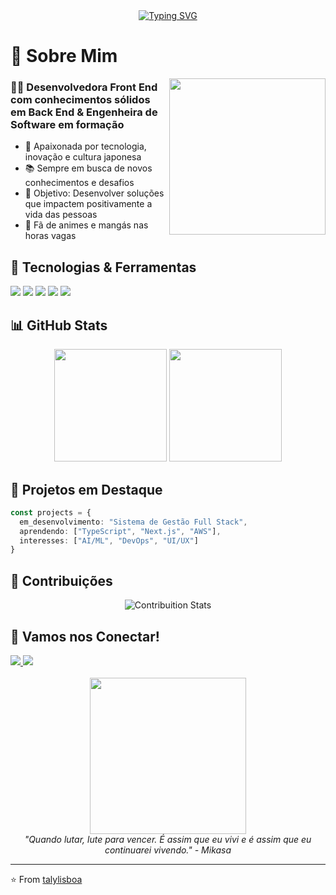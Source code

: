 <div align="center">
  <a href="https://git.io/typing-svg"><img src="https://readme-typing-svg.demolab.com?font=Fira+Code&size=17&pause=1000&center=falso&vCenter=falso&repeat=verdadeiro&random=falso&width=435&lines=Ol%C3%A1!+Bem-vindo+ao+meu+perfil+Git!;Hello!+Welcome+to+my+GitHub+profile!;%E3%81%93%E3%82%93%E3%81%AB%E3%81%A1%E3%81%AF%EF%BC%81%E7%A7%81%E3%81%AEGitHub%E3%83%97%E3%83%AD%E3%83%95%E3%82%A3%E3%83%BC%E3%83%AB%E3%81%B8%E3%82%88%E3%81%86%E3%81%93%E3%81%9D;%C2%A1Hola!+Bienvenido+a+mi+perfil+en+GitHub" alt="Typing SVG" /></a>
</div>

# 💫 Sobre Mim

<img align="right" width="250px" src="https://media.giphy.com/media/LMcB8XospGZO8UQq87/giphy.gif"/>

### 👩‍💻 Desenvolvedora Front End com conhecimentos sólidos em Back End & Engenheira de Software em formação

- 🌸 Apaixonada por tecnologia, inovação e cultura japonesa
- 📚 Sempre em busca de novos conhecimentos e desafios
- 🎯 Objetivo: Desenvolver soluções que impactem positivamente a vida das pessoas
- 🌟 Fã de animes e mangás nas horas vagas

## 🚀 Tecnologias & Ferramentas

<div align="left">
  <img src="https://img.shields.io/badge/React-20232A?style=for-the-badge&logo=react&logoColor=61DAFB"/>
  <img src="https://img.shields.io/badge/JavaScript-F7DF1E?style=for-the-badge&logo=javascript&logoColor=black"/>
  <img src="https://img.shields.io/badge/Node.js-43853D?style=for-the-badge&logo=node.js&logoColor=white"/>
  <img src="https://img.shields.io/badge/PHP-777BB4?style=for-the-badge&logo=php&logoColor=white"/>
  <img src="https://img.shields.io/badge/Java-ED8B00?style=for-the-badge&logo=openjdk&logoColor=white"/>
</div>

## 📊 GitHub Stats

<div align="center">
  <img height="180em" src="https://github-readme-stats.vercel.app/api?username=TalyLisboa&show_icons=true&theme=tokyonight"/>
  <img height="180em" src="https://github-readme-stats.vercel.app/api/top-langs/?username=TalyLisboa&layout=compact&theme=tokyonight"/>
</div>

## 🎯 Projetos em Destaque

```typescript
const projects = {
  em_desenvolvimento: "Sistema de Gestão Full Stack",
  aprendendo: ["TypeScript", "Next.js", "AWS"],
  interesses: ["AI/ML", "DevOps", "UI/UX"]
}
```

## 🌟 Contribuições

<div align="center">
  <img src="https://github-readme-streak-stats.herokuapp.com/?user=TalyLisboa&theme=tokyonight" alt="Contribuition Stats"/>
</div>

## 🤝 Vamos nos Conectar!

<div align="left">
  <a href="mailto:talitalisboapiccolo@gmail.com">
    <img src="https://img.shields.io/badge/Gmail-D14836?style=for-the-badge&logo=gmail&logoColor=white"/>
  </a>
  <a href="https://www.linkedin.com/in/talita-g-lisboa-piccolo-68063129b/">
    <img src="https://img.shields.io/badge/LinkedIn-0077B5?style=for-the-badge&logo=linkedin&logoColor=white"/>
  </a>
</div>

<div align="center">
  <br>
  <img align="center" width="250px" src="https://giffiles.alphacoders.com/114/114951.gif"/>
  <br>
  <i>"Quando lutar, lute para vencer. É assim que eu vivi e é assim que eu continuarei vivendo." - Mikasa</i>
</div>

---
⭐️ From [talylisboa](https://github.com/talylisboa)